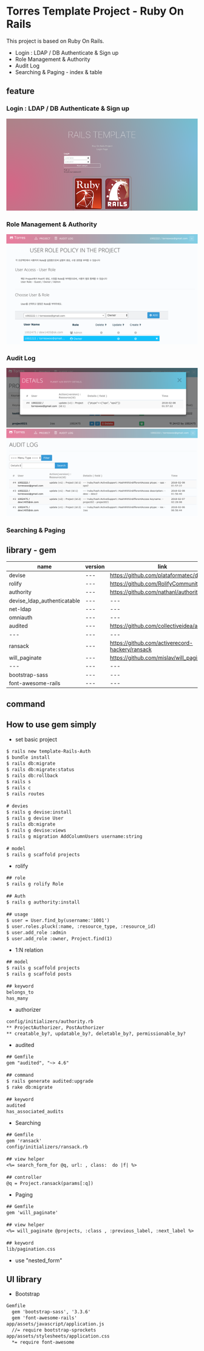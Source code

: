 # Torres Template Project - Ruby On Rails
This project is based on Ruby On Rails.
- Login : LDAP / DB Authenticate & Sign up
- Role Management & Authority
- Audit Log
- Searching & Paging - index & table

## feature
### Login : LDAP / DB Authenticate & Sign up
![rails-intro-login](/docs/images/intro_login.png)

### Role Management & Authority
![rails-Role-Management](/docs/images/permission_policy.png)

### Audit Log
![rails-AuditLog](/docs/images/audit_log_modal.png)
![rails-AuditLog](/docs/images/audit_log_page.png)

### Searching & Paging

## library - gem
| name | version  | link |
| --- | --- | --- |
| devise | --- | https://github.com/plataformatec/devise |
| rolify | --- | https://github.com/RolifyCommunity/rolify |
| authority | --- | https://github.com/nathanl/authority |
| devise_ldap_authenticatable | --- | --- |
| net-ldap | --- | --- |
| omniauth | --- | --- |
| audited | --- | https://github.com/collectiveidea/audited |
| --- | --- | --- |
| ransack | --- | https://github.com/activerecord-hackery/ransack |
| will_paginate | --- | https://github.com/mislav/will_paginate |
| --- | --- | --- |
| bootstrap-sass | --- | --- |
| font-awesome-rails | --- | --- |

## command

## How to use gem simply
- set basic project
```
$ rails new template-Rails-Auth
$ bundle install
$ rails db:migrate
$ rails db:migrate:status
$ rails db:rollback
$ rails s
$ rails c
$ rails routes

# devies
$ rails g devise:install
$ rails g devise User
$ rails db:migrate 
$ rails g devise:views
$ rails g migration AddColumnUsers username:string

# model
$ rails g scaffold projects  
```

- rolify
```
## role
$ rails g rolify Role

## Auth
$ rails g authority:install 

## usage
$ user = User.find_by(username:'1001')
$ user.roles.pluck(:name, :resource_type, :resource_id)
$ user.add_role :admin
$ user.add_role :owner, Project.find(1)
```

- 1:N relation
```
## model
$ rails g scaffold projects
$ rails g scaffold posts  

## keyword
belongs_to
has_many
```

- authorizer
```
config/initializers/authority.rb
** ProjectAuthorizer, PostAuthorizer
** creatable_by?, updatable_by?, deletable_by?, permissionable_by?
```

- audited
```
## Gemfile
gem "audited", "~> 4.6"

## command
$ rails generate audited:upgrade
$ rake db:migrate

## keyword
audited
has_associated_audits
```

- Searching
```
## Gemfile
gem 'ransack'
config/initializers/ransack.rb

## view helper
<%= search_form_for @q, url: , class:  do |f| %>

## controller
@q = Project.ransack(params[:q])
```

- Paging
```
## Gemfile
gem 'will_paginate'

## view helper
<%= will_paginate @projects, :class , :previous_label, :next_label %>

## keyword
lib/pagination.css
```

- use "nested_form"


## UI library
- Bootstrap
```
Gemfile
  gem 'bootstrap-sass', '3.3.6'
  gem 'font-awesome-rails'
app/assets/javascript/application.js
  //= require bootstrap-sprockets
app/assets/stylesheets/application.css
  *= require font-awesome
```

